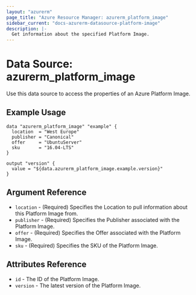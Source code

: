 ```yaml
---
layout: "azurerm"
page_title: "Azure Resource Manager: azurerm_platform_image"
sidebar_current: "docs-azurerm-datasource-platform-image"
description: |-
  Get information about the specified Platform Image.
---
```


# Data Source: azurerm_platform_image

Use this data source to access the properties of an Azure Platform Image.

## Example Usage

```hcl
data "azurerm_platform_image" "example" {
  location  = "West Europe"
  publisher = "Canonical"
  offer     = "UbuntuServer"
  sku       = "16.04-LTS"
}

output "version" {
  value = "${data.azurerm_platform_image.example.version}"
}
```

## Argument Reference

* `location` - (Required) Specifies the Location to pull information about this Platform Image from.
* `publisher` - (Required) Specifies the Publisher associated with the Platform Image.
* `offer` - (Required) Specifies the Offer associated with the Platform Image.
* `sku` - (Required) Specifies the SKU of the Platform Image.


## Attributes Reference

* `id` - The ID of the Platform Image.
* `version` - The latest version of the Platform Image.
